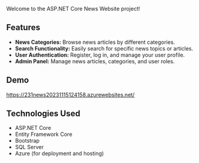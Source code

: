 Welcome to the ASP.NET Core News Website project!

## Features

- **News Categories:** Browse news articles by different categories.
- **Search Functionality:** Easily search for specific news topics or articles.
- **User Authentication:** Register, log in, and manage your user profile.
- **Admin Panel:** Manage news articles, categories, and user roles.

## Demo

https://231news20231115124158.azurewebsites.net/

## Technologies Used

- ASP.NET Core
- Entity Framework Core
- Bootstrap 
- SQL Server 
- Azure (for deployment and hosting)
